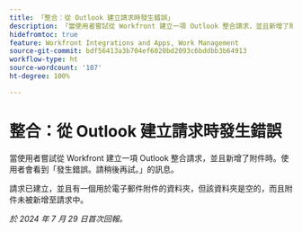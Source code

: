 ```yaml
---
title: 「整合：從 Outlook 建立請求時發生錯誤」
description: 「當使用者嘗試從 Workfront 建立一項 Outlook 整合請求，並且新增了附件時。使用者會看到『發生錯誤。請稍後再試。』的訊息。」
hidefromtoc: true
feature: Workfront Integrations and Apps, Work Management
source-git-commit: bdf56413a3b704ef6020bd2093c6bddbb3b64913
workflow-type: ht
source-wordcount: '107'
ht-degree: 100%

---
```



# 整合：從 Outlook 建立請求時發生錯誤

當使用者嘗試從 Workfront 建立一項 Outlook 整合請求，並且新增了附件時。使用者會看到「發生錯誤。請稍後再試。」的訊息。

請求已建立，並且有一個用於電子郵件附件的資料夾，但該資料夾是空的，而且附件未被新增至請求中。

_於 2024 年 7 月 29 日首次回報。_

